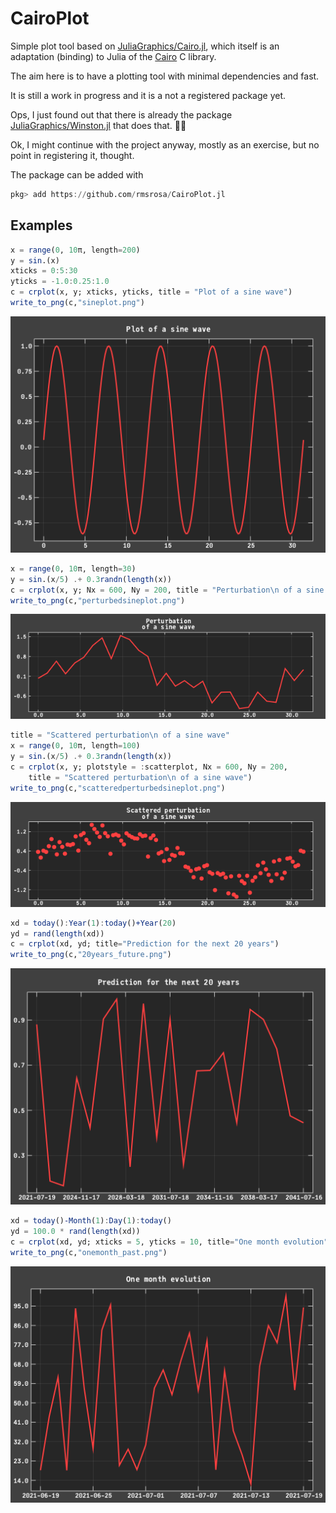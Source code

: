 # CairoPlot

Simple plot tool based on [JuliaGraphics/Cairo.jl](https://github.com/JuliaGraphics/Cairo.jl), which itself is an adaptation (binding) to Julia of the [Cairo](https://github.com/JuliaGraphics/Cairo.jl) C library.

The aim here is to have a plotting tool with minimal dependencies and fast.

It is still a work in progress and it is a not a registered package yet.

Ops, I just found out that there is already the package [JuliaGraphics/Winston.jl](https://github.com/JuliaGraphics/Winston.jl) that does that. 🤦‍♂️

Ok, I might continue with the project anyway, mostly as an exercise, but no point in registering it, thought.

The package can be added with

```julia
pkg> add https://github.com/rmsrosa/CairoPlot.jl
```

## Examples

```julia
x = range(0, 10π, length=200)
y = sin.(x)
xticks = 0:5:30
yticks = -1.0:0.25:1.0
c = crplot(x, y; xticks, yticks, title = "Plot of a sine wave")
write_to_png(c,"sineplot.png")
```

![sine plot](scripts/sineplot.png)

```julia
x = range(0, 10π, length=30)
y = sin.(x/5) .+ 0.3randn(length(x))
c = crplot(x, y; Nx = 600, Ny = 200, title = "Perturbation\n of a sine wave")
write_to_png(c,"perturbedsineplot.png")
```

![perturbed sine](scripts/perturbedsineplot.png)

```julia
title = "Scattered perturbation\n of a sine wave"
x = range(0, 10π, length=100)
y = sin.(x/5) .+ 0.3randn(length(x))
c = crplot(x, y; plotstyle = :scatterplot, Nx = 600, Ny = 200,
    title = "Scattered perturbation\n of a sine wave")
write_to_png(c,"scatteredperturbedsineplot.png")
```

![scattered perturbed sine](scripts/scatteredperturbedsineplot.png)

```julia
xd = today():Year(1):today()+Year(20)
yd = rand(length(xd))
c = crplot(xd, yd; title="Prediction for the next 20 years")
write_to_png(c,"20years_future.png")
```

![20 years ahead](scripts/20years_future.png)

```julia
xd = today()-Month(1):Day(1):today()
yd = 100.0 * rand(length(xd))
c = crplot(xd, yd; xticks = 5, yticks = 10, title="One month evolution")
write_to_png(c,"onemonth_past.png")
```

![past one month](scripts/onemonth_past.png)
